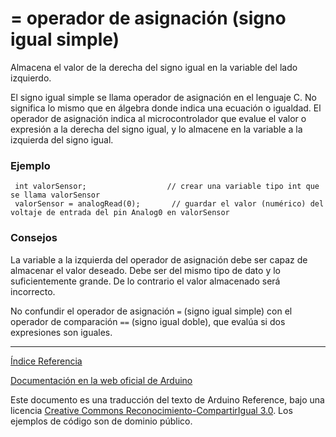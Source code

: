 # = operador de asignación (signo igual simple)

Almacena el valor de la derecha del signo igual en la variable del lado izquierdo.

El signo igual simple se llama operador de asignación en el lenguaje C. No significa lo mismo que en álgebra donde indica una ecuación o igualdad. El operador de asignación indica al microcontrolador que evalue el valor o expresión a la derecha del signo igual, y lo almacene en la variable a la izquierda del signo igual.

### Ejemplo

```Arduino
 int valorSensor;                  // crear una variable tipo int que se llama valorSensor
 valorSensor = analogRead(0);       // guardar el valor (numérico) del voltaje de entrada del pin Analog0 en valorSensor
 ```
 
### Consejos

La variable a la izquierda del operador de asignación debe ser capaz de almacenar el valor deseado. Debe ser del mismo tipo de dato y lo suficientemente grande. De lo contrario el valor almacenado será incorrecto.

No confundir el operador de asignación ```=``` (signo igual simple) con el operador de comparación ```==``` (signo igual doble), que evalúa si dos expresiones son iguales.

-------------------------

[Índice Referencia](https://github.com/Hector-G/WIP/blob/master/Arduino/Reference.md)


[Documentación en la web oficial de Arduino](https://www.arduino.cc/en/Reference/Assignment)

Este documento es una traducción del texto de Arduino Reference, bajo una licencia [Creative Commons Reconocimiento-CompartirIgual 3.0](https://creativecommons.org/licenses/by-sa/3.0/es/). Los ejemplos de código son de dominio público.
